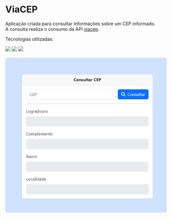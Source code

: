 # ViaCEP

Aplicação criada para consultar informações sobre um CEP informado.<br>
A consulta realiza o consumo da API [viacep](https://viacep.com.br/).

Tecnologias utilizadas:

<div display="inline">
 <img src="https://img.shields.io/badge/HTML5-E34F26?style=for-the-badge&logo=html5&logoColor=white">
 <img src="https://img.shields.io/badge/JavaScript-F7DF1E?style=for-the-badge&logo=javascript&logoColor=black">
 <img src="https://img.shields.io/badge/Bootstrap-563D7C?style=for-the-badge&logo=bootstrap&logoColor=white">
</div>

<br>

<img src= "/img/tela.PNG">
 
